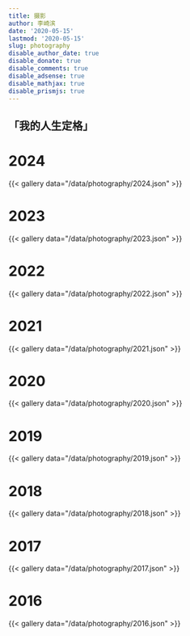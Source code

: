 ```yaml
---
title: 摄影
author: 李崎滨
date: '2020-05-15'
lastmod: '2020-05-15'
slug: photography
disable_author_date: true
disable_donate: true
disable_comments: true
disable_adsense: true
disable_mathjax: true
disable_prismjs: true
---
```


<h2 class="center no-anchor"> 「我的人生定格」</h2>

# 2024

{{< gallery data="/data/photography/2024.json" >}}

# 2023

{{< gallery data="/data/photography/2023.json" >}}

# 2022

{{< gallery data="/data/photography/2022.json" >}}

# 2021

{{< gallery data="/data/photography/2021.json" >}}

# 2020

{{< gallery data="/data/photography/2020.json" >}}

# 2019

{{< gallery data="/data/photography/2019.json" >}}

# 2018

{{< gallery data="/data/photography/2018.json" >}}

# 2017

{{< gallery data="/data/photography/2017.json" >}}

# 2016

{{< gallery data="/data/photography/2016.json" >}}
